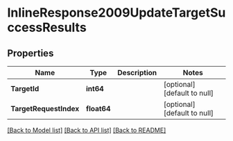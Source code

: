 # InlineResponse2009UpdateTargetSuccessResults

## Properties
Name | Type | Description | Notes
------------ | ------------- | ------------- | -------------
**TargetId** | **int64** |  | [optional] [default to null]
**TargetRequestIndex** | **float64** |  | [optional] [default to null]

[[Back to Model list]](../README.md#documentation-for-models) [[Back to API list]](../README.md#documentation-for-api-endpoints) [[Back to README]](../README.md)

